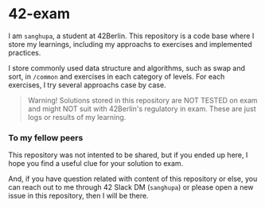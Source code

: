 # 42-exam

I am `sanghupa`, a student at 42Berlin. This repository is a code base where I store my learnings, including my approachs to exercises and implemented practices.

I store commonly used data structure and algorithms, such as swap and sort, in `/common` and exercises in each category of levels. For each exercises, I try several approachs case by case.

> Warning!
> Solutions stored in this repository are NOT TESTED on exam and might NOT suit with 42Berlin's regulatory in exam. These are just logs or results of my learning.

### To my fellow peers

This repository was not intented to be shared, but if you ended up here, I hope you find a useful clue for your solution to exam.

And, if you have question related with content of this repository or else, you can reach out to me through 42 Slack DM (`sanghupa`) or please open a new issue in this repository, then I will be there.
